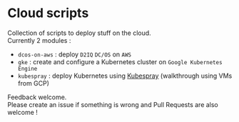 # Cloud scripts  

Collection of scripts to deploy stuff on the cloud.  
Currently 2 modules :  
* `dcos-on-aws` : deploy `D2IQ` `DC/OS` on `AWS`  
* `gke` : create and configure a Kubernetes cluster on `Google Kubernetes Engine`  
* `kubespray` : deploy Kubernetes using [Kubespray](https://github.com/kubernetes-sigs/kubespray) (walkthrough using VMs from GCP)

Feedback welcome.  
Please create an issue if something is wrong and Pull Requests are also welcome !
